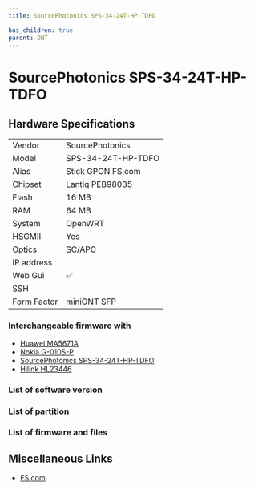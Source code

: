 ```yaml
---
title: SourcePhotonics SPS-34-24T-HP-TDFO

has_children: true
parent: ONT
---
```


# SourcePhotonics SPS-34-24T-HP-TDFO


## Hardware Specifications

|          |               |
|----------|---------------|
| Vendor   | SourcePhotonics        |
| Model    | SPS-34-24T-HP-TDFO      |
| Alias | Stick GPON FS.com |
| Chipset  | Lantiq PEB98035 |
| Flash | 16 MB |
| RAM | 64 MB |
| System | OpenWRT |
| HSGMII | Yes |
| Optics | SC/APC |
| IP address |   |
| Web Gui | ✅ |
| SSH | |
| Form Factor | miniONT SFP |

### Interchangeable firmware with

- [Huawei MA5671A](ont-huawei-ma5671a)
- [Nokia G-010S-P](ont-nokia-g-s010s-p)
- [SourcePhotonics SPS-34-24T-HP-TDFO](ont-SourcePhotonics-SPS-34-24T-HP-TDFO)
- [Hilink HL23446](ont-Hilink-HL23446)

### List of software version
### List of partition
### List of firmware and files
## Miscellaneous Links

- [FS.com](https://www.fs.com/it/products/133619.html)
